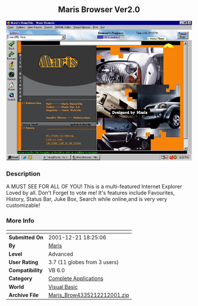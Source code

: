 ﻿<div align="center">

## Maris Browser Ver2\.0

<img src="PIC2001122152140101.jpg">
</div>

### Description

A MUST SEE FOR ALL OF YOU! This is a multi-featured Internet Explorer Loved by all. Don't Forget to vote me! It's features include Favourites, History, Status Bar, Juke Box, Search while online,and is very very customizable!
 
### More Info
 


<span>             |<span>
---                |---
**Submitted On**   |2001-12-21 18:25:06
**By**             |[Maris](https://github.com/Planet-Source-Code/PSCIndex/blob/master/ByAuthor/maris.md)
**Level**          |Advanced
**User Rating**    |3.7 (11 globes from 3 users)
**Compatibility**  |VB 6\.0
**Category**       |[Complete Applications](https://github.com/Planet-Source-Code/PSCIndex/blob/master/ByCategory/complete-applications__1-27.md)
**World**          |[Visual Basic](https://github.com/Planet-Source-Code/PSCIndex/blob/master/ByWorld/visual-basic.md)
**Archive File**   |[Maris\_Brow4335212212001\.zip](https://github.com/Planet-Source-Code/maris-maris-browser-ver2-0__1-30008/archive/master.zip)








